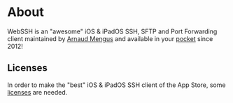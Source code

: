 # About
WebSSH is an "awesome" iOS & iPadOS SSH, SFTP and Port Forwarding client maintained by [Arnaud Mengus](/sponsor/) and available in your [pocket](https://apps.apple.com/us/app/webssh/id497714887) since 2012!

## Licenses
In order to make the "best" iOS & iPadOS SSH client of the App Store, some [licenses](/documentation/licenses/) are needed.